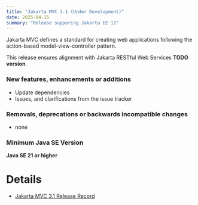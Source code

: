 ```yaml
---
title: "Jakarta MVC 3.1 (Under Development)"
date: 2025-04-15
summary: "Release supporing Jakarta EE 12"
---
```


Jakarta MVC defines a standard for creating web applications following the action-based model-view-controller pattern.

This release ensures alignment with Jakarta RESTful Web Services **TODO version**.

### New features, enhancements or additions
<!-- List here -->
* Update dependencies
* Issues, and clarifications from the issue tracker

### Removals, deprecations or backwards incompatible changes
<!-- List here -->
* none

### Minimum Java SE Version
<!-- Specify the minimum required Java SE version for this specification -->
**Java SE 21 or higher**

# Details

* [Jakarta MVC 3.1 Release Record](https://projects.eclipse.org/projects/ee4j.mvc/releases/3.1)
